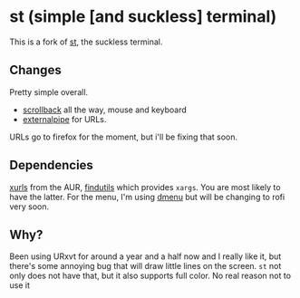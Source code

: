 # st (simple [and suckless] terminal)

This is a fork of [st](https://st.suckless.org/), the suckless terminal.

## Changes

Pretty simple overall.

* [scrollback](https://st.suckless.org/patches/scrollback/) all the way, mouse and keyboard
* [externalpipe](https://st.suckless.org/patches/externalpipe/) for URLs.

URLs go to firefox for the moment, but i'll be fixing that soon.

## Dependencies

[xurls](https://aur.archlinux.org/packages/xurls/) from the AUR,
[findutils](https://www.archlinux.org/packages/core/x86_64/findutils/files/)
which provides `xargs`. You are most likely to have the latter. For the menu,
I'm using [dmenu](https://tools.suckless.org/dmenu/) but will be changing to
rofi very soon.

## Why?

Been using URxvt for around a year and a half now and I really like it, but
there's some annoying bug that will draw little lines on the screen. `st` not
only does not have that, but it also supports full color. No real reason not to
use it
